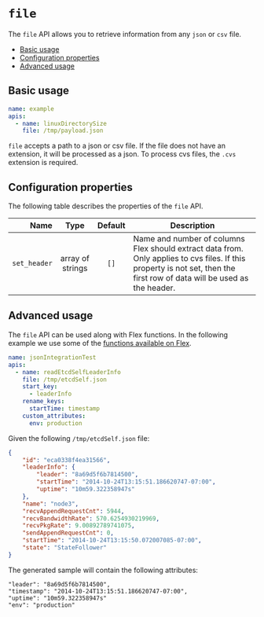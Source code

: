 # `file`

The `file` API allows you to retrieve information from any `json` or `csv` file.

* [Basic usage](#Basicusage)
* [Configuration properties](#Configurationproperties)
* [Advanced usage](#Advancedusage)

##  <a name='Basicusage'></a>Basic usage

```yaml
name: example
apis:
  - name: linuxDirectorySize
    file: /tmp/payload.json
```

`file` accepts a path to a json or csv file. If the file does not have an extension, it will be processed as a json. 
To process cvs files, the `.cvs` extension is required.

##  <a name='Configurationproperties'></a>Configuration properties

The following table describes the properties of the `file` API.

| Name | Type | Default | Description |
|---:|:---:|:---:|---|
| `set_header` | array of strings | `[]` | Name and number of columns Flex should extract data from. Only applies to cvs files. If this property is not set, then the first row of data will be used as the header.

##  <a name='Advancedusage'></a>Advanced usage

The `file` API can be used along with Flex functions. In the following example we use some of the [functions available on Flex](../basics/functions.md).

```yaml
name: jsonIntegrationTest
apis:
  - name: readEtcdSelfLeaderInfo
    file: /tmp/etcdSelf.json
    start_key:
      - leaderInfo
    rename_keys:
      startTime: timestamp
    custom_attributes:
      env: production
```

Given the following `/tmp/etcdSelf.json` file:

```json
{
    "id": "eca0338f4ea31566",
    "leaderInfo": {
        "leader": "8a69d5f6b7814500",
        "startTime": "2014-10-24T13:15:51.186620747-07:00",
        "uptime": "10m59.322358947s"
    },
    "name": "node3",
    "recvAppendRequestCnt": 5944,
    "recvBandwidthRate": 570.6254930219969,
    "recvPkgRate": 9.00892789741075,
    "sendAppendRequestCnt": 0,
    "startTime": "2014-10-24T13:15:50.072007085-07:00",
    "state": "StateFollower"
}
``` 

The generated sample will contain the following attributes:

```
"leader": "8a69d5f6b7814500",
"timestamp": "2014-10-24T13:15:51.186620747-07:00",
"uptime": "10m59.322358947s"
"env": "production"
```

